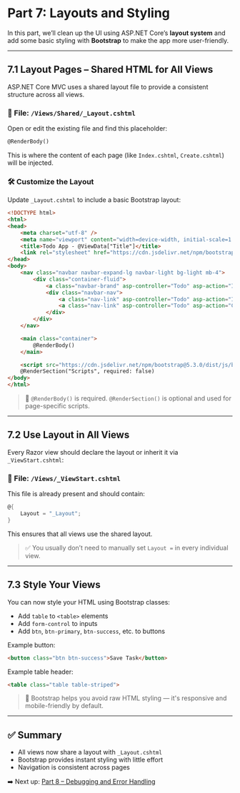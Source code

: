 # Part 7: Layouts and Styling

In this part, we’ll clean up the UI using ASP.NET Core’s **layout system** and add some basic styling with **Bootstrap** to make the app more user-friendly.

---

## 7.1 Layout Pages – Shared HTML for All Views

ASP.NET Core MVC uses a shared layout file to provide a consistent structure across all views.

### 📄 File: `/Views/Shared/_Layout.cshtml`

Open or edit the existing file and find this placeholder:

```html
@RenderBody()
```

This is where the content of each page (like `Index.cshtml`, `Create.cshtml`) will be injected.

### 🛠️ Customize the Layout

Update `_Layout.cshtml` to include a basic Bootstrap layout:

```html
<!DOCTYPE html>
<html>
<head>
    <meta charset="utf-8" />
    <meta name="viewport" content="width=device-width, initial-scale=1.0">
    <title>Todo App - @ViewData["Title"]</title>
    <link rel="stylesheet" href="https://cdn.jsdelivr.net/npm/bootstrap@5.3.0/dist/css/bootstrap.min.css">
</head>
<body>
    <nav class="navbar navbar-expand-lg navbar-light bg-light mb-4">
        <div class="container-fluid">
            <a class="navbar-brand" asp-controller="Todo" asp-action="Index">To-Do App</a>
            <div class="navbar-nav">
                <a class="nav-link" asp-controller="Todo" asp-action="Index">Home</a>
                <a class="nav-link" asp-controller="Todo" asp-action="Create">Add Task</a>
            </div>
        </div>
    </nav>

    <main class="container">
        @RenderBody()
    </main>

    <script src="https://cdn.jsdelivr.net/npm/bootstrap@5.3.0/dist/js/bootstrap.bundle.min.js"></script>
    @RenderSection("Scripts", required: false)
</body>
</html>
```

> 🧠 `@RenderBody()` is required. `@RenderSection()` is optional and used for page-specific scripts.

---

## 7.2 Use Layout in All Views

Every Razor view should declare the layout or inherit it via `_ViewStart.cshtml`:

### 📄 File: `/Views/_ViewStart.cshtml`

This file is already present and should contain:

```csharp
@{
    Layout = "_Layout";
}
```

This ensures that all views use the shared layout.

> ✅ You usually don’t need to manually set `Layout =` in every individual view.

---

## 7.3 Style Your Views

You can now style your HTML using Bootstrap classes:

* Add `table` to `<table>` elements
* Add `form-control` to inputs
* Add `btn`, `btn-primary`, `btn-success`, etc. to buttons

Example button:

```html
<button class="btn btn-success">Save Task</button>
```

Example table header:

```html
<table class="table table-striped">
```

> 🧠 Bootstrap helps you avoid raw HTML styling — it's responsive and mobile-friendly by default.

---

## ✅ Summary

* All views now share a layout with `_Layout.cshtml`
* Bootstrap provides instant styling with little effort
* Navigation is consistent across pages

➡️ Next up: [Part 8 – Debugging and Error Handling](./part8_debugging_and_error_handling.md)
